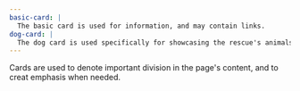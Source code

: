 ```yaml
---
basic-card: |
  The basic card is used for information, and may contain links.
dog-card: |
  The dog card is used specifically for showcasing the rescue's animals. Some elements may be hidden at smaller sizes.
---
```


Cards are used to denote important division in the page's content, and to creat emphasis when needed.

